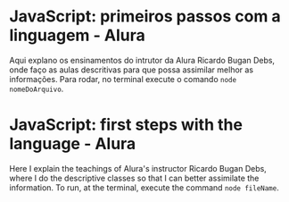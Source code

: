 # JavaScript: primeiros passos com a linguagem - Alura

Aqui explano os ensinamentos do intrutor da Alura Ricardo Bugan Debs, onde faço as aulas descritivas para que possa assimilar melhor as informações.
Para rodar, no terminal execute o comando ``` node nomeDoArquivo ```.

# JavaScript: first steps with the language - Alura

Here I explain the teachings of Alura's instructor Ricardo Bugan Debs, where I do the descriptive classes so that I can better assimilate the information.
To run, at the terminal, execute the command ``` node fileName ```.
